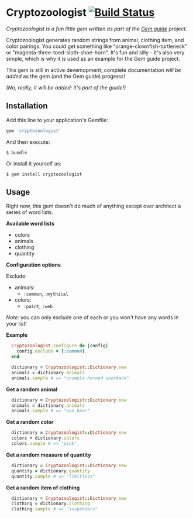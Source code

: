 # Cryptozoologist [![Build Status](https://travis-ci.org/feministy/cryptozoologist.svg?branch=master)](https://travis-ci.org/feministy/cryptozoologist)

_Cryptozoologist is a fun little gem written as part of the [Gem guide](https://github.com/feministy/gem-guide) project._

Cryptozoologist generates random strings from animal, clothing item, and color pairings. You could get something like "orange-clownfish-turtleneck" or "magenta-three-toed-sloth-shoe-horn". It's fun and silly - it's also very simple, which is why it is used as an example for the Gem guide project.

This gem is still in active devemopment; complete documentation _will be added_ as the gem (and the Gem guide) progress!

_(No, really, it will be added: it's part of the guide!)_

## Installation

Add this line to your application's Gemfile:

```ruby
gem 'cryptozoologist'
```

And then execute:

    $ bundle

Or install it yourself as:

    $ gem install cryptozoologist

## Usage

Right now, this gem doesn't do much of anything except over architect a series of word lists.

**Available word lists**

- colors
- animals
- clothing
- quantity

**Configuration options**

Exclude:

- animals:
  - `:common`, `:mythical`
- colors:
    - `:paint`, `:web`

*Note:* you can only exclude one of each or you won't have any words in your list!

**Example**

```ruby
  Cryptozoologist.configure do |config|
    config.exclude = [:common]
  end

  dictionary = Cryptozoologist::Dictionary.new
  animals = dictionary.animals
  animals.sample # => "crumple horned snorkack"
```

**Get a random animal**

```ruby
  dictionary = Cryptozoologist::Dictionary.new
  animals = dictionary.animals
  animals.sample # => "sun bear"
```

**Get a random color**

```ruby
  dictionary = Cryptozoologist::Dictionary.new
  colors = dictionary.colors
  colors.sample # => "pink"
```

**Get a random measure of quantity**

```ruby
  dictionary = Cryptozoologist::Dictionary.new
  quantity = dictionary.quantity
  quantity.sample # => "limitless"
```

**Get a random item of clothing**

```ruby
  dictionary = Cryptozoologist::Dictionary.new
  clothing = dictionary.clothing
  clothing.sample # => "suspenders"
```


